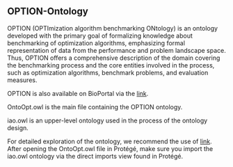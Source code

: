 ## OPTION-Ontology ##

OPTION (OPTImization algorithm benchmarking ONtology) is an ontology developed with the primary goal of formalizing knowledge about benchmarking of 
optimization algorithms, emphasizing formal representation of data from the performance and problem landscape space. Thus, OPTION offers a comprehensive description of
the domain covering the benchmarking process and the core entities involved in the process,
such as optimization algorithms, benchmark problems, and evaluation measures. 

OPTION is also available on BioPortal via the [link](https://bioportal.bioontology.org/ontologies/OPTION-ONTOLOGY "link"). 

OntoOpt.owl is the main file containing the OPTION ontology. 

iao.owl is an upper-level ontology used in the process of the ontology design. 

For detailed exploration of the ontology, we recommend the use of [link](https://protege.stanford.edu/, "Protégé"). After opening the OntoOpt.owl file in Protégé, make sure you import the iao.owl ontology via the direct imports view found in Protégé. 

